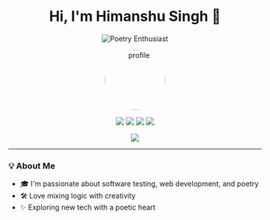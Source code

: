 <h1 align="center">Hi, I'm Himanshu Singh 👋</h1>

<p align="center">
  <img src="https://img.shields.io/badge/Poetry%20Enthusiast-%F0%9F%8C%B9-purple" alt="Poetry Enthusiast" />
</p>

<p align="center">
  <img src="https://avatars.githubusercontent.com/u/YOUR_GITHUB_USER_ID?v=4" alt="profile" width="120" style="border-radius: 50%;" />
</p>

<p align="center">
  <a href="https://github.com/yourusername"><img src="https://img.shields.io/badge/GitHub-181717?style=for-the-badge&logo=github&logoColor=white" /></a>
  <a href="https://linkedin.com/in/yourusername"><img src="https://img.shields.io/badge/LinkedIn-0077B5?style=for-the-badge&logo=linkedin&logoColor=white" /></a>
  <a href="mailto:youremail@example.com"><img src="https://img.shields.io/badge/Email-D14836?style=for-the-badge&logo=gmail&logoColor=white" /></a>
  <a href="tel:+91XXXXXXXXXX"><img src="https://img.shields.io/badge/Call-25D366?style=for-the-badge&logo=whatsapp&logoColor=white" /></a>
</p>

<p align="center">
  <a href="/resume.pdf" download><img src="https://img.shields.io/badge/Download%20Resume-5964f2?style=for-the-badge&logo=googledrive&logoColor=white" /></a>
</p>

---

### 💡 About Me

- 🎓 I'm passionate about software testing, web development, and poetry  
- 🛠️ Love mixing logic with creativity  
- ✨ Exploring new tech with a poetic heart  
